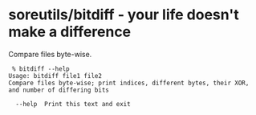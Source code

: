 soreutils/bitdiff - your life doesn't make a difference
=======================================================

Compare files byte-wise.

```
 % bitdiff --help
Usage: bitdiff file1 file2
Compare files byte-wise; print indices, different bytes, their XOR, and number of differing bits

  --help  Print this text and exit
```
